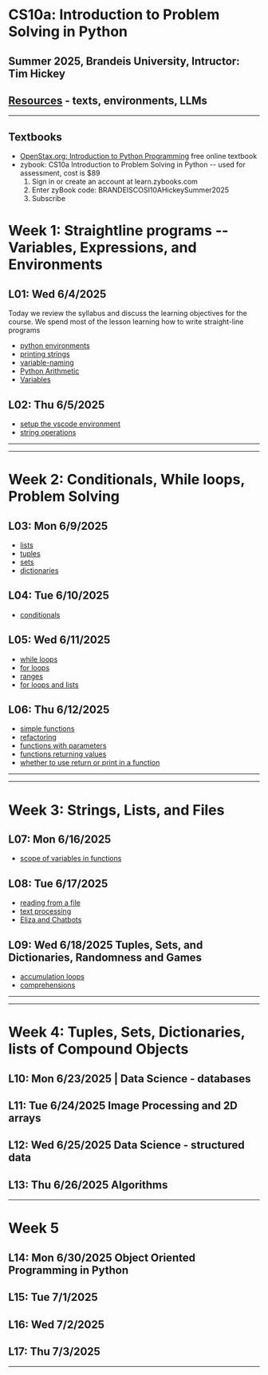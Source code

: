 # CS10a: Introduction to Problem Solving in Python
## Summer 2025, Brandeis University, Intructor: Tim Hickey 
## [Resources](../notes/python-environments.md) - texts, environments, LLMs
---
## Textbooks
* [OpenStax.org: Introduction to Python Programming](https://openstax.org/details/books/introduction-python-programming) free online textbook
* zybook: CS10a Introduction to Problem Solving in Python -- used for assessment, cost is $89
  1. Sign in or create an account at learn.zybooks.com
  2. Enter zyBook code: BRANDEISCOSI10AHickeySummer2025
  3. Subscribe


# Week 1: Straightline programs  -- Variables, Expressions, and Environments

## L01: Wed 6/4/2025
Today we review the syllabus and discuss the learning objectives for the course.
We spend most of the lesson learning how to write straight-line programs
* [python environments](../notes/python_environments.md)
* [printing strings](../notes/printing_strings.md)
* [variable-naming](../notes/variable_naming.md)
* [Python Arithmetic](../notes/python_arithmetic.md)
* [Variables](../notes/variables.md)


## L02: Thu 6/5/2025
* [setup the vscode environment](../notes/vscode.md)
* [string operations](../notes/string_operations.md)

---

--- 

# Week 2: Conditionals, While loops, Problem Solving

## L03: Mon 6/9/2025
* [lists](../notes/lists.md)
* [tuples](../notes/tuples.md)
* [sets](../notes/sets.md)
* [dictionaries](../notes/dictionaries.md)




## L04: Tue 6/10/2025
* [conditionals](../notes/conditional_execution.md)


## L05: Wed 6/11/2025
* [while loops](../notes/while_loops.md)
* [for loops](../notes/for_loop_basic.md)
* [ranges](../notes/range.md)
* [for loops and lists](../notes/lists2.md)

  



## L06: Thu 6/12/2025
* [simple functions](../notes/functions_basic.md)
* [refactoring](../notes/functions_refactoring.md)
* [functions with parameters](../notes/functions_parameters.md)
* [functions returning values](../notes/functions_returning_useful_values.md)
* [whether to use return or print in a function](../notes/functions_return_vs_print.md)


---

---

# Week 3: Strings, Lists, and Files

## L07: Mon 6/16/2025
* [scope of variables in functions](../notes/functions_scope_of_variables.md)


## L08: Tue 6/17/2025
* [reading from a file](../notes/files.md)
* [text processing](../notes/text_processing.md)
* [Eliza and Chatbots](../notes/chatbots.md)



## L09: Wed 6/18/2025  Tuples, Sets, and Dictionaries, Randomness and Games
* [accumulation loops](../notes/accumulation_loops.md)
* [comprehensions](../notes/comprehensions.md)


---

---

# Week 4: Tuples, Sets, Dictionaries, lists of Compound Objects


## L10: Mon 6/23/2025 | Data Science - databases


## L11: Tue 6/24/2025  Image Processing and 2D arrays


## L12: Wed 6/25/2025 Data Science - structured data


## L13: Thu 6/26/2025 Algorithms
---

# Week 5


## L14: Mon 6/30/2025 Object Oriented Programming in Python


## L15: Tue 7/1/2025

## L16: Wed 7/2/2025

## L17: Thu 7/3/2025

---



